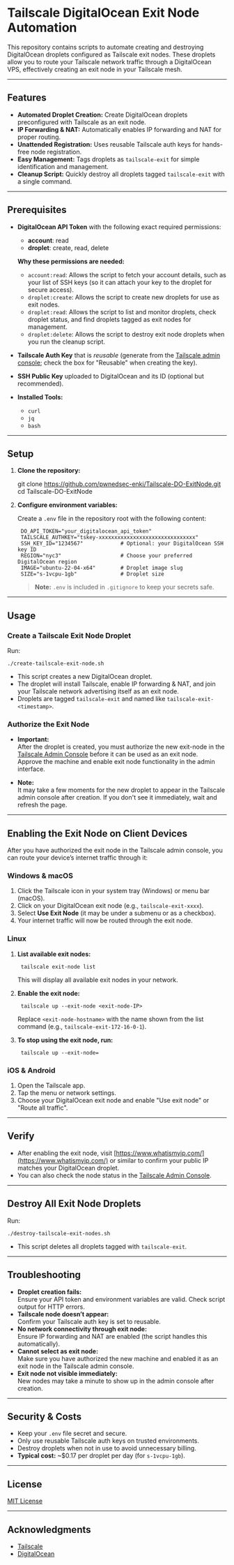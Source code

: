 # Tailscale DigitalOcean Exit Node Automation

This repository contains scripts to automate creating and destroying DigitalOcean droplets configured as Tailscale exit nodes. These droplets allow you to route your Tailscale network traffic through a DigitalOcean VPS, effectively creating an exit node in your Tailscale mesh.

---

## Features

- **Automated Droplet Creation:** Create DigitalOcean droplets preconfigured with Tailscale as an exit node.
- **IP Forwarding & NAT:** Automatically enables IP forwarding and NAT for proper routing.
- **Unattended Registration:** Uses reusable Tailscale auth keys for hands-free node registration.
- **Easy Management:** Tags droplets as `tailscale-exit` for simple identification and management.
- **Cleanup Script:** Quickly destroy all droplets tagged `tailscale-exit` with a single command.

---

## Prerequisites

- **DigitalOcean API Token** with the following exact required permissions:
    - **account**: read  
    - **droplet**: create, read, delete

    **Why these permissions are needed:**
    - `account:read`: Allows the script to fetch your account details, such as your list of SSH keys (so it can attach your key to the droplet for secure access).
    - `droplet:create`: Allows the script to create new droplets for use as exit nodes.
    - `droplet:read`: Allows the script to list and monitor droplets, check droplet status, and find droplets tagged as exit nodes for management.
    - `droplet:delete`: Allows the script to destroy exit node droplets when you run the cleanup script.

- **Tailscale Auth Key** that is *reusable* (generate from the [Tailscale admin console](https://login.tailscale.com/admin/settings/keys); check the box for "Reusable" when creating the key).

- **SSH Public Key** uploaded to DigitalOcean and its ID (optional but recommended).

- **Installed Tools:**
    - `curl`
    - `jq`
    - `bash`

---

## Setup

1. **Clone the repository:**

    git clone https://github.com/pwnedsec-enki/Tailscale-DO-ExitNode.git
    cd Tailscale-DO-ExitNode

2. **Configure environment variables:**

    Create a `.env` file in the repository root with the following content:

        DO_API_TOKEN="your_digitalocean_api_token"
        TAILSCALE_AUTHKEY="tskey-xxxxxxxxxxxxxxxxxxxxxxxxxxxxxxx"
        SSH_KEY_ID="1234567"            # Optional: your DigitalOcean SSH key ID
        REGION="nyc3"                   # Choose your preferred DigitalOcean region
        IMAGE="ubuntu-22-04-x64"        # Droplet image slug
        SIZE="s-1vcpu-1gb"              # Droplet size

    > **Note:** `.env` is included in `.gitignore` to keep your secrets safe.

---

## Usage

### Create a Tailscale Exit Node Droplet

Run:

    ./create-tailscale-exit-node.sh

- This script creates a new DigitalOcean droplet.
- The droplet will install Tailscale, enable IP forwarding & NAT, and join your Tailscale network advertising itself as an exit node.
- Droplets are tagged `tailscale-exit` and named like `tailscale-exit-<timestamp>`.

### Authorize the Exit Node

- **Important:**  
  After the droplet is created, you must authorize the new exit-node in the [Tailscale Admin Console](https://login.tailscale.com/admin/machines) before it can be used as an exit node.  
  Approve the machine and enable exit node functionality in the admin interface.

- **Note:**  
  It may take a few moments for the new droplet to appear in the Tailscale admin console after creation. If you don't see it immediately, wait and refresh the page.

---

## Enabling the Exit Node on Client Devices

After you have authorized the exit node in the Tailscale admin console, you can route your device’s internet traffic through it:

### Windows & macOS

1. Click the Tailscale icon in your system tray (Windows) or menu bar (macOS).
2. Click on your DigitalOcean exit node (e.g., `tailscale-exit-xxxx`).
3. Select **Use Exit Node** (it may be under a submenu or as a checkbox).
4. Your internet traffic will now be routed through the exit node.

### Linux

1. **List available exit nodes:**

        tailscale exit-node list

   This will display all available exit nodes in your network.

2. **Enable the exit node:**

        tailscale up --exit-node <exit-node-IP>

   Replace `<exit-node-hostname>` with the name shown from the list command (e.g., `tailscale-exit-172-16-0-1`).

3. **To stop using the exit node, run:**

        tailscale up --exit-node=

### iOS & Android

1. Open the Tailscale app.
2. Tap the menu or network settings.
3. Choose your DigitalOcean exit node and enable "Use exit node" or "Route all traffic".

---

## Verify

- After enabling the exit node, visit [https://www.whatismyip.com/](https://www.whatismyip.com/) or similar to confirm your public IP matches your DigitalOcean droplet.
- You can also check the node status in the [Tailscale Admin Console](https://login.tailscale.com/admin/machines).

---

## Destroy All Exit Node Droplets

Run:

    ./destroy-tailscale-exit-nodes.sh

- This script deletes all droplets tagged with `tailscale-exit`.

---

## Troubleshooting

- **Droplet creation fails:**  
  Ensure your API token and environment variables are valid. Check script output for HTTP errors.
- **Tailscale node doesn’t appear:**  
  Confirm your Tailscale auth key is set to reusable.
- **No network connectivity through exit node:**  
  Ensure IP forwarding and NAT are enabled (the script handles this automatically).
- **Cannot select as exit node:**  
  Make sure you have authorized the new machine and enabled it as an exit node in the Tailscale admin console.
- **Exit node not visible immediately:**  
  New nodes may take a minute to show up in the admin console after creation.

---

## Security & Costs

- Keep your `.env` file secret and secure.
- Only use reusable Tailscale auth keys on trusted environments.
- Destroy droplets when not in use to avoid unnecessary billing.
- **Typical cost:** ~$0.17 per droplet per day (for `s-1vcpu-1gb`).

---

## License

[MIT License](LICENSE)

---

## Acknowledgments

- [Tailscale](https://tailscale.com/)
- [DigitalOcean](https://digitalocean.com/)
